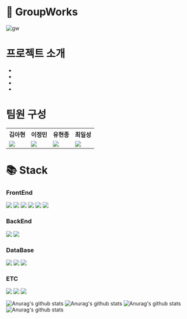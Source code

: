 # 👥 GroupWorks
![gw](https://github.com/user-attachments/assets/04761ec1-eba2-4544-a323-98ee8283e824)

# 프로젝트 소개
- 
- 
- 
-

# 팀원 구성
<table>
  <tr>
    <th>김아현</th>
    <th>이정민</th>
    <th>유현종</th>
    <th>최일성</th>
  </tr>
  <tr>
    <td>
      <img src="https://avatars.githubusercontent.com/u/66054061?v=4">
    </td>
    <td>
      <img src="https://avatars.githubusercontent.com/u/104063759?v=4">
    </td>
    <td>
      <img src="https://avatars.githubusercontent.com/u/59546443?v=4">
    </td>
    <td>
      <img src="https://avatars.githubusercontent.com/u/79638001?v=4">
    </td>
  </tr>
</table>

# 📚 Stack
### FrontEnd
<div>
  <img src="https://img.shields.io/badge/html5-E34F26?style=for-the-badge&logo=html5&logoColor=white">
  <img src="https://img.shields.io/badge/css3-1572B6?style=for-the-badge&logo=css3&logoColor=white">
  <img src="https://img.shields.io/badge/bootstrap-7952B3?style=for-the-badge&logo=bootstrap&logoColor=white">
  <img src="https://img.shields.io/badge/javascript-F7DF1E?style=for-the-badge&logo=javascript&logoColor=white">
  <img src="https://img.shields.io/badge/jquery-0769AD?style=for-the-badge&logo=jquery&logoColor=white">
  <img src="https://img.shields.io/badge/webrtc-333333?style=for-the-badge&logo=webrtc&logoColor=white">
</div>

### BackEnd
<div>
  <img src="https://img.shields.io/badge/springboot-6DB33F?style=for-the-badge&logo=springboot&logoColor=white">
  <img src="https://img.shields.io/badge/springsecurity-6DB33F?style=for-the-badge&logo=springsecurity&logoColor=white">
</div>

### DataBase
<div>
  <img src="https://img.shields.io/badge/mysql-4479A1?style=for-the-badge&logo=mysql&logoColor=white">
  <img src="https://img.shields.io/badge/mongodb-47A248?style=for-the-badge&logo=mongodb&logoColor=white">
  <img src="https://img.shields.io/badge/redis-FF4438?style=for-the-badge&logo=redis&logoColor=white">
</div>

### ETC
<div>
  <img src="https://img.shields.io/badge/github-181717?style=for-the-badge&logo=github&logoColor=white">
  <img src="https://img.shields.io/badge/notion-000000?style=for-the-badge&logo=notion&logoColor=white">
  <img src="https://img.shields.io/badge/docker-2496ED?style=for-the-badge&logo=docker&logoColor=white">
</div>


![Anurag's github stats](https://github-readme-stats.vercel.app/api?username=HJ)
![Anurag's github stats](https://github-readme-stats.vercel.app/api?username=ILSEONG)
![Anurag's github stats](https://github-readme-stats.vercel.app/api?username=sczzsccs)
![Anurag's github stats](https://github-readme-stats.vercel.app/api?username=ariari12)

